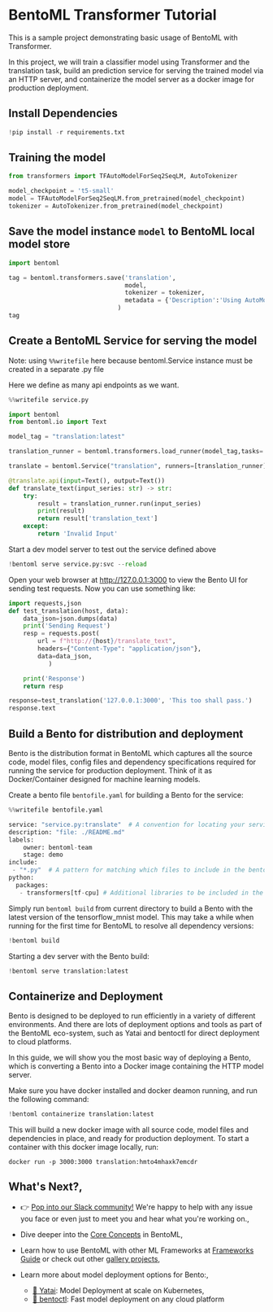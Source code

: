# BentoML Transformer Tutorial

This is a sample project demonstrating basic usage of BentoML with Transformer.

In this project, we will train a classifier model using Transformer and the translation task, build an prediction service for serving the trained model via an HTTP server, and containerize the model server as a docker image for production deployment.

## Install Dependencies


```python
!pip install -r requirements.txt
```

## Training the model


```python
from transformers import TFAutoModelForSeq2SeqLM, AutoTokenizer

model_checkpoint = 't5-small'
model = TFAutoModelForSeq2SeqLM.from_pretrained(model_checkpoint)
tokenizer = AutoTokenizer.from_pretrained(model_checkpoint)

```

## Save the model instance `model` to BentoML local model store


```python
import bentoml

tag = bentoml.transformers.save('translation', 
                                model, 
                                tokenizer = tokenizer, 
                                metadata = {'Description':'Using AutoModel'}
                              )
tag
```

## Create a BentoML Service for serving the model

Note: using `%%writefile` here because bentoml.Service instance must be created in a separate .py file

Here we define as many api endpoints as we want.


```python
%%writefile service.py

import bentoml
from bentoml.io import Text

model_tag = "translation:latest"

translation_runner = bentoml.transformers.load_runner(model_tag,tasks='translation')

translate = bentoml.Service("translation", runners=[translation_runner])

@translate.api(input=Text(), output=Text())
def translate_text(input_series: str) -> str:
    try:
        result = translation_runner.run(input_series)
        print(result)
        return result['translation_text']
    except:
        return 'Invalid Input'


```

Start a dev model server to test out the service defined above


```python
!bentoml serve service.py:svc --reload
```

Open your web browser at http://127.0.0.1:3000 to view the Bento UI for sending test requests. Now you can use something like:


```python
import requests,json 
def test_translation(host, data):
    data_json=json.dumps(data)
    print('Sending Request')
    resp = requests.post(
        url = f"http://{host}/translate_text",
        headers={"Content-Type": "application/json"},
        data=data_json,
           )

    print('Response')
    return resp
```


```python
response=test_translation('127.0.0.1:3000', 'This too shall pass.')
response.text

```

## Build a Bento for distribution and deployment

Bento is the distribution format in BentoML which captures all the source code, model files, config files and dependency specifications required for running the service for production deployment. Think of it as Docker/Container designed for machine learning models.

Create a bento file `bentofile.yaml` for building a Bento for the service:



```python
%%writefile bentofile.yaml

service: "service.py:translate"  # A convention for locating your service: <YOUR_SERVICE_PY>:<YOUR_SERVICE_ANNOTATION>
description: "file: ./README.md"
labels:
    owner: bentoml-team
    stage: demo
include:
 - "*.py"  # A pattern for matching which files to include in the bento
python:
  packages:
   - transformers[tf-cpu] # Additional libraries to be included in the bento


```

Simply run `bentoml build` from current directory to build a Bento with the latest version of the tensorflow_mnist model. This may take a while when running for the first time for BentoML to resolve all dependency versions:


```python
!bentoml build
```

Starting a dev server with the Bento build:


```python
!bentoml serve translation:latest
```

## Containerize and Deployment

Bento is designed to be deployed to run efficiently in a variety of different environments. And there are lots of deployment options and tools as part of the BentoML eco-system, such as Yatai and bentoctl for direct deployment to cloud platforms.

In this guide, we will show you the most basic way of deploying a Bento, which is converting a Bento into a Docker image containing the HTTP model server.

Make sure you have docker installed and docker deamon running, and run the following command:


```python
!bentoml containerize translation:latest
```

This will build a new docker image with all source code, model files and dependencies in place, and ready for production deployment. To start a container with this docker image locally, run:

`docker run -p 3000:3000 translation:hmto4mhaxk7emcdr `

## What's Next?,
   
  - 👉 [Pop into our Slack community!](https://l.linklyhq.com/l/ktO8) We're happy to help with any issue you face or even just to meet you and hear what you're working on.,
   
  - Dive deeper into the [Core Concepts](https://docs.bentoml.org/en/v1.0.0-a7/concepts/index.html) in BentoML,
  
  - Learn how to use BentoML with other ML Frameworks at [Frameworks Guide](https://docs.bentoml.org/en/v1.0.0-a7/frameworks/index.html) or check out other [gallery projects](https://github.com/bentoml/gallery),
  - Learn more about model deployment options for Bento:,
      - [🦄️ Yatai](https://github.com/bentoml/Yatai): Model Deployment at scale on Kubernetes,
      - [🚀 bentoctl](https://github.com/bentoml/bentoctl): Fast model deployment on any cloud platform
